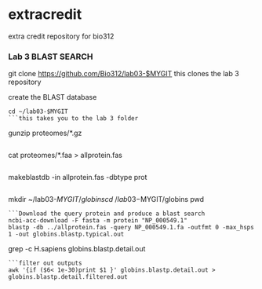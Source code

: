 # extracredit
extra credit repository for bio312
### Lab 3 BLAST SEARCH

git clone https://github.com/Bio312/lab03-$MYGIT
this clones the lab 3 repository

create the BLAST database
```
cd ~/lab03-$MYGIT
```this takes you to the lab 3 folder

```
gunzip proteomes/*.gz
```this uncompresses the proteome

```
cat  proteomes/*.faa > allprotein.fas
```this command puts all the protein sequences into a single file
```
makeblastdb -in allprotein.fas -dbtype prot
```makes BLAST database
```
mkdir ~/lab03-$MYGIT/globins
cd ~/lab03-$MYGIT/globins
pwd
```navigate to the new directory produced
```Download the query protein and produce a blast search
ncbi-acc-download -F fasta -m protein "NP_000549.1"
blastp -db ../allprotein.fas -query NP_000549.1.fa -outfmt 0 -max_hsps 1 -out globins.blastp.typical.out
```
grep -c H.sapiens globins.blastp.detail.out
```can count total hits in the file
```filter out outputs
awk '{if ($6< 1e-30)print $1 }' globins.blastp.detail.out > globins.blastp.detail.filtered.out
```

